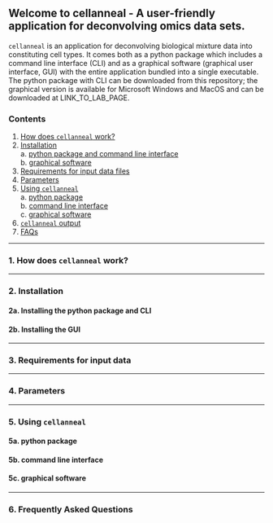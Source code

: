 ## Welcome to cellanneal - A user-friendly application for deconvolving omics data sets.

`cellanneal` is an application for deconvolving biological mixture data into constituting cell types. It comes both as a python package which includes a command line interface (CLI) and as a graphical software (graphical user interface, GUI) with the entire application bundled into a single executable. The python package with CLI can be downloaded from this repository; the graphical version is available for Microsoft Windows and MacOS and can be downloaded at LINK_TO_LAB_PAGE.

### Contents
1. [How does `cellanneal` work?](#1-how-does-cellanneal-work)  
2. [Installation](#2-installation)  
    a. [python package and command line interface](#2a-installing-the-python-package-and-cli)  
    b. [graphical software](#2b-installing-the-gui)  
3. [Requirements for input data files](#3-requirements-for-input-data)  
4. [Parameters](#4-parameters)  
5. [Using `cellanneal`](#5-using-cellanneal)  
    a. [python package](#5a-python-package)  
    b. [command line interface](#5b-command-line-interface)  
    c. [graphical software](#5c-graphical-software)
6. [`cellanneal` output](#6-cellanneal-output)
6. [FAQs](#6-frequently-asked-questions)  


***

### 1. How does `cellanneal` work?

***

### 2. Installation

#### 2a. Installing the python package and CLI

#### 2b. Installing the GUI

***

### 3. Requirements for input data

***

### 4. Parameters

***

### 5. Using `cellanneal`

#### 5a. python package

#### 5b. command line interface

#### 5c. graphical software

***

### 6. Frequently Asked Questions
